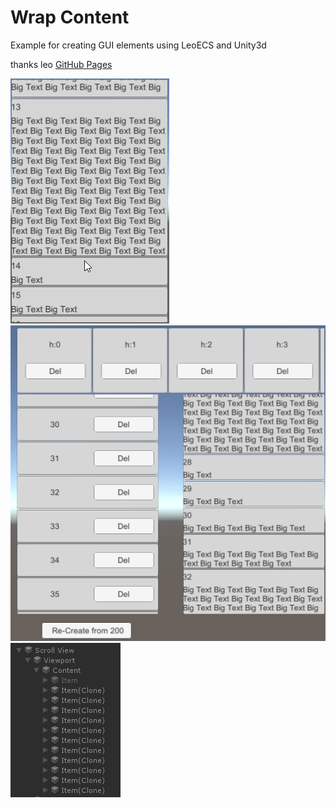 # Wrap Content

Example for creating GUI elements using LeoECS and Unity3d

thanks leo [GitHub Pages](https://github.com/Leopotam/ecs)

![screenshot_0](/Img/wrap_content.gif)
![screenshot_1](/Img/wrap_content.png)
![screenshot_2](/Img/wrap_scroll_hierarchy.png)
 
